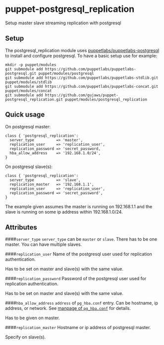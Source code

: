 puppet-postgresql_replication
=============================

Setup master slave streaming replication with postgresql

Setup
-----

The postgresql_replication module uses [puppetlabs/puppetlabs-postgresql](https://github.com/puppetlabs/puppetlabs-postgresql) to install and configure postgresql. To have a basic setup use for example:

    mkdir -p puppet/modules
    git submodule add https://github.com/puppetlabs/puppetlabs-postgresql.git puppet/modules/postgresql
    git submodule add https://github.com/puppetlabs/puppetlabs-stdlib.git puppet/modules/stdlib
    git submodule add https://github.com/puppetlabs/puppetlabs-concat.git puppet/modules/concat
    git submodule add https://github.com/gujaws/puppet-postgresql_replication.git puppet/modules/postgresql_replication

Quick usage
-----------

On postgresql master:

    class { 'postgresql_replication':
      server_type          => 'master',
      replication_user     => 'replication_user',
      replication_password => 'secret_password,
      hba_allow_address    => '192.168.1.0/24',
    }

On postgresql slave(s):

    class { 'postgresql_replication':
      server_type          => 'slave',
      replication_master   => '192.168.1.1',
      replication_user     => 'replication_user',
      replication_password => 'secret_password',
    }
    
The example given assumes the master is running on 192.168.1.1 and the slave is running on some ip address within 192.168.1.0/24.

Attributes
----------

####`server_type`
`server_type` can be `master` or `slave`. There has to be one master. You can have multiple slaves.

####`replication_user`
Name of the postgresql user used for replication authentication.

Has to be set on master and slave(s) with the same value.

####`replication_password`
Password of the postgresql user used for replication authentication.

Has to be set on master and slave(s) with the same value.

####`hba_allow_address`
`address` of `pg_hba.conf` entry. Can be hostname, ip address, or network. See [manpage of `pg_hba.conf`](http://www.postgresql.org/docs/9.1/static/auth-pg-hba-conf.html) for details.

Has to be given on master.

####`replication_master`
Hostname or ip address of postgresql master.

Specify on slave(s).
